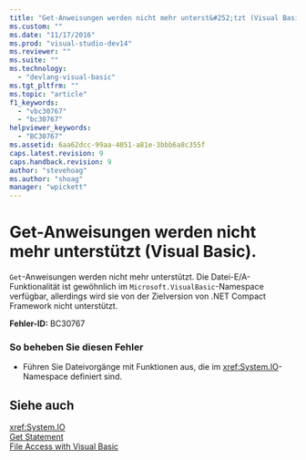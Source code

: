 ```yaml
---
title: "Get-Anweisungen werden nicht mehr unterst&#252;tzt (Visual Basic). | Microsoft Docs"
ms.custom: ""
ms.date: "11/17/2016"
ms.prod: "visual-studio-dev14"
ms.reviewer: ""
ms.suite: ""
ms.technology: 
  - "devlang-visual-basic"
ms.tgt_pltfrm: ""
ms.topic: "article"
f1_keywords: 
  - "vbc30767"
  - "bc30767"
helpviewer_keywords: 
  - "BC30767"
ms.assetid: 6aa62dcc-99aa-4051-a81e-3bbb6a8c355f
caps.latest.revision: 9
caps.handback.revision: 9
author: "stevehoag"
ms.author: "shoag"
manager: "wpickett"
---
```

# Get-Anweisungen werden nicht mehr unterst&#252;tzt (Visual Basic).
`Get`\-Anweisungen werden nicht mehr unterstützt. Die Datei\-E\/A\-Funktionalität ist gewöhnlich im `Microsoft.VisualBasic`\-Namespace verfügbar, allerdings wird sie von der Zielversion von .NET Compact Framework nicht unterstützt.  
  
 **Fehler\-ID:** BC30767  
  
### So beheben Sie diesen Fehler  
  
-   Führen Sie Dateivorgänge mit Funktionen aus, die im <xref:System.IO>\-Namespace definiert sind.  
  
## Siehe auch  
 <xref:System.IO>   
 [Get Statement](../../visual-basic/language-reference/statements/get-statement.md)   
 [File Access with Visual Basic](../../visual-basic/developing-apps/programming/drives-directories-files/file-access.md)